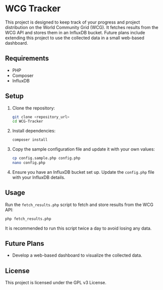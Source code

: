 # WCG Tracker

This project is designed to keep track of your progress and project distribution on the World Community Grid (WCG). It fetches results from the WCG API and stores them in an InfluxDB bucket. Future plans include extending this project to use the collected data in a small web-based dashboard.

## Requirements

- PHP
- Composer
- InfluxDB

## Setup

1. Clone the repository:
    ```sh
    git clone <repository_url>
    cd WCG-Tracker
    ```

2. Install dependencies:
    ```sh
    composer install
    ```

3. Copy the sample configuration file and update it with your own values:
    ```sh
    cp config.sample.php config.php
    nano config.php
    ```

4. Ensure you have an InfluxDB bucket set up. Update the `config.php` file with your InfluxDB details.

## Usage

Run the `fetch_results.php` script to fetch and store results from the WCG API:
```sh
php fetch_results.php
```

It is recommended to run this script twice a day to avoid losing any data.

## Future Plans

- Develop a web-based dashboard to visualize the collected data.

## License

This project is licensed under the GPL v3 License.

